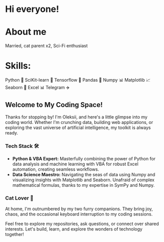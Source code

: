# Hi everyone!

# About me

Married, cat parent x2, Sci-Fi enthusiast

# Skills:

Python 🐍
SciKit-learn 🧠
Tensorflow 🤖
Pandas 🐼
Numpy 📊
Matplotlib 📈
Seaborn 🌊
Excel 📊
Telegram ✈️

<!DOCTYPE html>
<html lang="en">
<head>
  <meta charset="UTF-8">
  <meta name="viewport" content="width=device-width, initial-scale=1.0">
</head>
<body>
<h2>Welcome to My Coding Space! </h2>
<p>Thanks for stopping by! I'm Oleksii, and here's a little glimpse into my coding world. Whether I'm crunching data, building web applications, or exploring the vast universe of artificial intelligence, my toolkit is always ready.</p>
<h3>Tech Stack 🛠️</h3>
<ul>
  <li><strong>Python & VBA Expert:</strong> Masterfully combining the power of Python for data analysis and machine learning with VBA for robust Excel automation, creating seamless workflows.</li>
  <li><strong>Data Science Maestro:</strong> Navigating the seas of data using Numpy and visualizing insights with Matplotlib and Seaborn. Unafraid of complex mathematical formulas, thanks to my expertise in SymPy and Numpy.</li>
</ul>
<h3>Cat Lover 🐾</h3>
<p>At home, I'm outnumbered by my two furry companions. They bring joy, chaos, and the occasional keyboard interruption to my coding sessions.</p>
<p>Feel free to explore my repositories, ask questions, or connect over shared interests. Let's build, learn, and explore the wonders of technology together! </p>
</body>
</html>
